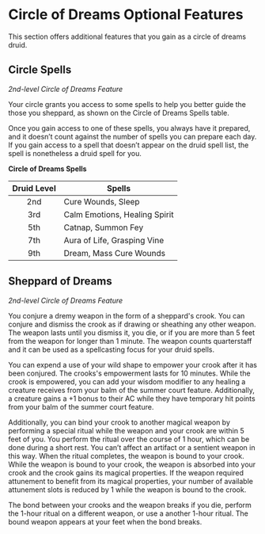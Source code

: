 # Circle of Dreams Optional Features

This section offers additional features that you gain as a circle of dreams druid. 

## Circle Spells
*2nd-level Circle of Dreams Feature*

Your circle grants you access to some spells to help you better guide the those you sheppard, as shown on the Circle of Dreams Spells table.

Once you gain access to one of these spells, you always have it prepared, and it doesn’t count against the number of spells you can prepare each day. If you gain access to a spell that doesn’t appear on the druid spell list, the spell is nonetheless a druid spell for you.

**Circle of Dreams Spells**

| Druid Level | Spells |
|:---:|---|
| 2nd | Cure Wounds, Sleep |
| 3rd | Calm Emotions, Healing Spirit |
| 5th | Catnap, Summon Fey |
| 7th | Aura of Life, Grasping Vine |
| 9th | Dream, Mass Cure Wounds |

## Sheppard of Dreams
*2nd-level Circle of Dreams Feature*

You conjure a dremy weapon in the form of a sheppard's crook. You can conjure and dismiss the crook as if drawing or sheathing any other weapon. The weapon lasts until you dismiss it, you die, or if you are more than 5 feet from the weapon for longer than 1 minute. The weapon counts quarterstaff and it can be used as a spellcasting focus for your druid spells.

You can expend a use of your wild shape to empower your crook after it has been conjured. The crooks's empowerment lasts for 10 minutes. While the crook is empowered, you can add your wisdom modifier to any healing a creature receives from your balm of the summer court feature. Additionally, a creature gains a +1 bonus to their AC while they have temporary hit points from your balm of the summer court feature.

Additionally, you can bind your crook to another magical weapon by performing a special ritual while the weapon and your crook are within 5 feet of you. You perform the ritual over the course of 1 hour, which can be done during a short rest. You can’t affect an artifact or a sentient weapon in this way. When the ritual completes, the weapon is bound to your crook. While the weapon is bound to your crook, the weapon is absorbed into your crook and the crook gains its magical properties. If the weapon required attunement to benefit from its magical properties, your number of available attunement slots is reduced by 1 while the weapon is bound to the crook.

The bond between your crooks and the weapon breaks if you die, perform the 1-hour ritual on a different weapon, or use a another 1-hour ritual. The bound weapon appears at your feet when the bond breaks.